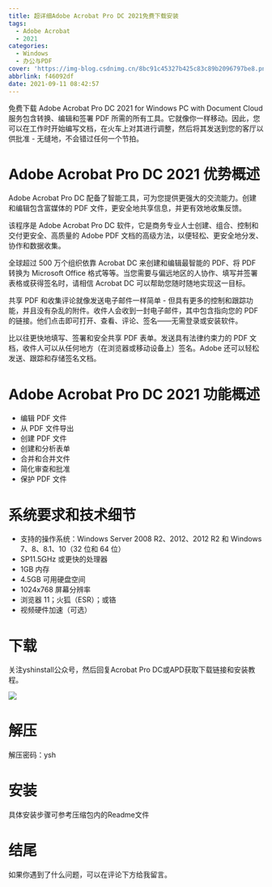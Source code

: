 ```yaml
---
title: 超详细Adobe Acrobat Pro DC 2021免费下载安装
tags:
  - Adobe Acrobat
  - 2021
categories:
  - Windows
  - 办公与PDF
cover: 'https://img-blog.csdnimg.cn/8bc91c45327b425c83c89b2096797be8.png'
abbrlink: f46092df
date: 2021-09-11 08:42:57
---
```


免费下载 Adob​​e Acrobat Pro DC 2021 for Windows PC with Document Cloud 服务包含转换、编辑和签署 PDF 所需的所有工具。它就像你一样移动。因此，您可以在工作时开始编写文档，在火车上对其进行调整，然后将其发送到您的客厅以供批准 - 无缝地，不会错过任何一个节拍。

# Adobe Acrobat Pro DC 2021 优势概述
Adobe Acrobat Pro DC 配备了智能工具，可为您提供更强大的交流能力。创建和编辑包含富媒体的 PDF 文件，更安全地共享信息，并更有效地收集反馈。

该程序是 Adob​​e Acrobat Pro DC 软件，它是商务专业人士创建、组合、控制和交付更安全、高质量的 Adob​​e PDF 文档的高级方法，以便轻松、更安全地分发、协作和数据收集。

全球超过 500 万个组织依靠 Acrobat DC 来创建和编辑最智能的 PDF、将 PDF 转换为 Microsoft Office 格式等等。当您需要与偏远地区的人协作、填写并签署表格或获得签名时，请相信 Acrobat DC 可以帮助您随时随地实现这一目标。

共享 PDF 和收集评论就像发送电子邮件一样简单 - 但具有更多的控制和跟踪功能，并且没有杂乱的附件。收件人会收到一封电子邮件，其中包含指向您的 PDF 的链接。他们点击即可打开、查看、评论、签名——无需登录或安装软件。

比以往更快地填写、签署和安全共享 PDF 表单。发送具有法律约束力的 PDF 文档，收件人可以从任何地方（在浏览器或移动设备上）签名。Adobe 还可以轻松发送、跟踪和存储签名文档。

# Adobe Acrobat Pro DC 2021 功能概述
- 编辑 PDF 文件
- 从 PDF 文件导出
- 创建 PDF 文件
- 创建和分析表单
- 合并和合并文件
- 简化审查和批准
- 保护 PDF 文件

# 系统要求和技术细节
- 支持的操作系统：Windows Server 2008 R2、2012、2012 R2 和 Windows 7、8、8.1、10（32 位和 64 位）
- SP11.5GHz 或更快的处理器
- 1GB 内存
- 4.5GB 可用硬盘空间
- 1024x768 屏幕分辨率
- 浏览器 11；火狐（ESR）；或铬
- 视频硬件加速（可选）

# 下载
关注yshinstall公众号，然后回复Acrobat Pro DC或APD获取下载链接和安装教程。

![](https://img-blog.csdnimg.cn/f824f9d6c4ca40549a3d02de1938c17c.jpg#pic_center)

# 解压
解压密码：ysh

# 安装
具体安装步骤可参考压缩包内的Readme文件

# 结尾
如果你遇到了什么问题，可以在评论下方给我留言。


